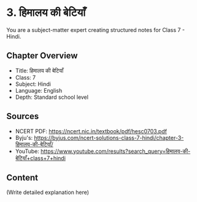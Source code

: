 # 3. हिमालय की बेटियाँ

You are a subject-matter expert creating structured notes for Class 7 - Hindi.

## Chapter Overview
- Title: हिमालय की बेटियाँ
- Class: 7
- Subject: Hindi
- Language: English
- Depth: Standard school level

## Sources
- NCERT PDF: https://ncert.nic.in/textbook/pdf/hesc0703.pdf
- Byju's: https://byjus.com/ncert-solutions-class-7-hindi/chapter-3-हिमालय-की-बेटियाँ/
- YouTube: https://www.youtube.com/results?search_query=हिमालय-की-बेटियाँ+class+7+hindi

## Content
(Write detailed explanation here)
